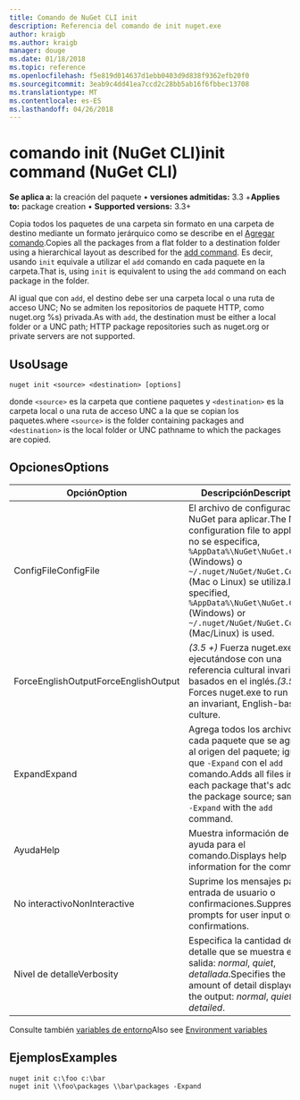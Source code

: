 ```yaml
---
title: Comando de NuGet CLI init
description: Referencia del comando de init nuget.exe
author: kraigb
ms.author: kraigb
manager: douge
ms.date: 01/18/2018
ms.topic: reference
ms.openlocfilehash: f5e819d014637d1ebb0403d9d838f9362efb20f0
ms.sourcegitcommit: 3eab9c4dd41ea7ccd2c28bb5ab16f6fbbec13708
ms.translationtype: MT
ms.contentlocale: es-ES
ms.lasthandoff: 04/26/2018
---
```

# <a name="init-command-nuget-cli"></a><span data-ttu-id="1d243-103">comando init (NuGet CLI)</span><span class="sxs-lookup"><span data-stu-id="1d243-103">init command (NuGet CLI)</span></span>

<span data-ttu-id="1d243-104">**Se aplica a:** la creación del paquete &bullet; **versiones admitidas:** 3.3 +</span><span class="sxs-lookup"><span data-stu-id="1d243-104">**Applies to:** package creation &bullet; **Supported versions:** 3.3+</span></span>

<span data-ttu-id="1d243-105">Copia todos los paquetes de una carpeta sin formato en una carpeta de destino mediante un formato jerárquico como se describe en el [Agregar comando](cli-ref-add.md).</span><span class="sxs-lookup"><span data-stu-id="1d243-105">Copies all the packages from a flat folder to a destination folder using a hierarchical layout as described for the [add command](cli-ref-add.md).</span></span> <span data-ttu-id="1d243-106">Es decir, usando `init` equivale a utilizar el `add` comando en cada paquete en la carpeta.</span><span class="sxs-lookup"><span data-stu-id="1d243-106">That is, using `init` is equivalent to using the `add` command on each package in the folder.</span></span>

<span data-ttu-id="1d243-107">Al igual que con `add`, el destino debe ser una carpeta local o una ruta de acceso UNC; No se admiten los repositorios de paquete HTTP, como nuget.org %s) privada.</span><span class="sxs-lookup"><span data-stu-id="1d243-107">As with `add`, the destination must be either a local folder or a UNC path; HTTP package repositories such as nuget.org or private servers are not supported.</span></span>

## <a name="usage"></a><span data-ttu-id="1d243-108">Uso</span><span class="sxs-lookup"><span data-stu-id="1d243-108">Usage</span></span>

```cli
nuget init <source> <destination> [options]
```

<span data-ttu-id="1d243-109">donde `<source>` es la carpeta que contiene paquetes y `<destination>` es la carpeta local o una ruta de acceso UNC a la que se copian los paquetes.</span><span class="sxs-lookup"><span data-stu-id="1d243-109">where `<source>` is the folder containing packages and `<destination>` is the local folder or UNC pathname to which the packages are copied.</span></span>

## <a name="options"></a><span data-ttu-id="1d243-110">Opciones</span><span class="sxs-lookup"><span data-stu-id="1d243-110">Options</span></span>

| <span data-ttu-id="1d243-111">Opción</span><span class="sxs-lookup"><span data-stu-id="1d243-111">Option</span></span> | <span data-ttu-id="1d243-112">Descripción</span><span class="sxs-lookup"><span data-stu-id="1d243-112">Description</span></span> |
| --- | --- |
| <span data-ttu-id="1d243-113">ConfigFile</span><span class="sxs-lookup"><span data-stu-id="1d243-113">ConfigFile</span></span> | <span data-ttu-id="1d243-114">El archivo de configuración de NuGet para aplicar.</span><span class="sxs-lookup"><span data-stu-id="1d243-114">The NuGet configuration file to apply.</span></span> <span data-ttu-id="1d243-115">Si no se especifica, `%AppData%\NuGet\NuGet.Config` (Windows) o `~/.nuget/NuGet/NuGet.Config` (Mac o Linux) se utiliza.</span><span class="sxs-lookup"><span data-stu-id="1d243-115">If not specified, `%AppData%\NuGet\NuGet.Config` (Windows) or `~/.nuget/NuGet/NuGet.Config` (Mac/Linux) is used.</span></span>|
| <span data-ttu-id="1d243-116">ForceEnglishOutput</span><span class="sxs-lookup"><span data-stu-id="1d243-116">ForceEnglishOutput</span></span> | <span data-ttu-id="1d243-117">*(3.5 +)*  Fuerza nuget.exe ejecutándose con una referencia cultural invariable, basados en el inglés.</span><span class="sxs-lookup"><span data-stu-id="1d243-117">*(3.5+)* Forces nuget.exe to run using an invariant, English-based culture.</span></span> |
| <span data-ttu-id="1d243-118">Expand</span><span class="sxs-lookup"><span data-stu-id="1d243-118">Expand</span></span> | <span data-ttu-id="1d243-119">Agrega todos los archivos de cada paquete que se agrega al origen del paquete; igual que `-Expand` con el `add` comando.</span><span class="sxs-lookup"><span data-stu-id="1d243-119">Adds all files in each package that's added to the package source; same as `-Expand` with the `add` command.</span></span> |
| <span data-ttu-id="1d243-120">Ayuda</span><span class="sxs-lookup"><span data-stu-id="1d243-120">Help</span></span> | <span data-ttu-id="1d243-121">Muestra información de ayuda para el comando.</span><span class="sxs-lookup"><span data-stu-id="1d243-121">Displays help information for the command.</span></span> |
| <span data-ttu-id="1d243-122">No interactivo</span><span class="sxs-lookup"><span data-stu-id="1d243-122">NonInteractive</span></span> | <span data-ttu-id="1d243-123">Suprime los mensajes para la entrada de usuario o confirmaciones.</span><span class="sxs-lookup"><span data-stu-id="1d243-123">Suppresses prompts for user input or confirmations.</span></span> |
| <span data-ttu-id="1d243-124">Nivel de detalle</span><span class="sxs-lookup"><span data-stu-id="1d243-124">Verbosity</span></span> | <span data-ttu-id="1d243-125">Especifica la cantidad de detalle que se muestra en la salida: *normal*, *quiet*, *detallada*.</span><span class="sxs-lookup"><span data-stu-id="1d243-125">Specifies the amount of detail displayed in the output: *normal*, *quiet*, *detailed*.</span></span> |

<span data-ttu-id="1d243-126">Consulte también [variables de entorno](cli-ref-environment-variables.md)</span><span class="sxs-lookup"><span data-stu-id="1d243-126">Also see [Environment variables](cli-ref-environment-variables.md)</span></span>

## <a name="examples"></a><span data-ttu-id="1d243-127">Ejemplos</span><span class="sxs-lookup"><span data-stu-id="1d243-127">Examples</span></span>

```cli
nuget init c:\foo c:\bar
nuget init \\foo\packages \\bar\packages -Expand
```
